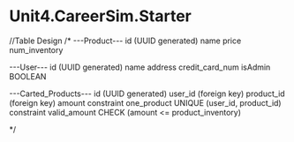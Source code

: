 # Unit4.CareerSim.Starter
//Table Design
/* ---Product---
id (UUID generated)
name
price
num_inventory


---User---
id (UUID generated)
name
address
credit_card_num
isAdmin BOOLEAN

---Carted_Products---
id (UUID generated)
user_id (foreign key)
product_id (foreign key)
amount
constraint one_product UNIQUE (user_id, product_id)
constraint valid_amount CHECK (amount <= product_inventory)

*/